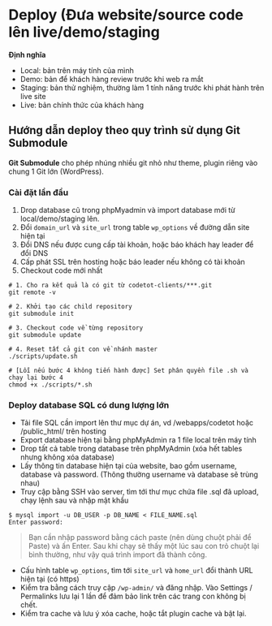 # Deploy (Đưa website/source code lên live/demo/staging

**Định nghĩa**
- Local: bản trên máy tính của mình
- Demo: bản để khách hàng review trước khi web ra mắt
- Staging: bản thử nghiệm, thường làm 1 tính năng trước khi phát hành trên live site
- Live: bản chính thức của khách hàng

## Hướng dẫn deploy theo quy trình sử dụng Git Submodule

**Git Submodule** cho phép nhúng nhiều git nhỏ như theme, plugin riêng vào chung 1 Git lớn (WordPress).

### Cài đặt lần đầu

1. Drop database cũ trong phpMyadmin và import database mới từ local/demo/staging lên.
2. Đổi `domain_url` và `site_url` trong table `wp_options` về đường dẫn site hiện tại
3. Đổi DNS nếu được cung cấp tài khoản, hoặc báo khách hay leader để đổi DNS
4. Cấp phát SSL trên hosting hoặc báo leader nếu không có tài khoản
5. Checkout code mới nhất

```
# 1. Cho ra kết quả là có git từ codetot-clients/***.git
git remote -v

# 2. Khởi tạo các child repository
git submodule init

# 3. Checkout code về từng repository
git submodule update

# 4. Reset tất cả git con về nhánh master
./scripts/update.sh

# [Lỗi nếu bước 4 không tiến hành được] Set phân quyền file .sh và chạy lại bước 4
chmod +x ./scripts/*.sh
```

### Deploy database SQL có dung lượng lớn

- Tải file SQL cần import lên thư mục dự án, vd /webapps/codetot hoặc /public_html/ trên hosting
- Export database hiện tại bằng phpMyAdmin ra 1 file local trên máy tính
- Drop tất cả table trong database trên phpMyAdmin (xóa hết tables nhưng không xóa database)
- Lấy thông tin database hiện tại của website, bao gồm username, database và password. (Thông thường username và database sẽ trùng nhau)
- Truy cập bằng SSH vào server, tìm tới thư mục chứa file .sql đã upload, chạy lệnh sau và nhập mật khẩu

```
$ mysql import -u DB_USER -p DB_NAME < FILE_NAME.sql
Enter password:
```

> Bạn cần nhập password bằng cách paste (nên dùng chuột phải để Paste) và ấn Enter. Sau khi chạy sẽ thấy một lúc sau con trỏ chuột lại bình thường, như vậy quá trình import đã thành công.

- Cấu hình table `wp_options`, tìm tới `site_url` và `home_url` đổi thành URL hiện tại (có https)
- Kiểm tra bằng cách truy cập `/wp-admin/` và đăng nhập. Vào Settings / Permalinks lưu lại 1 lần để đảm bảo link trên các trang con không bị chết.
- Kiểm tra cache và lưu ý xóa cache, hoặc tắt plugin cache và bật lại.

